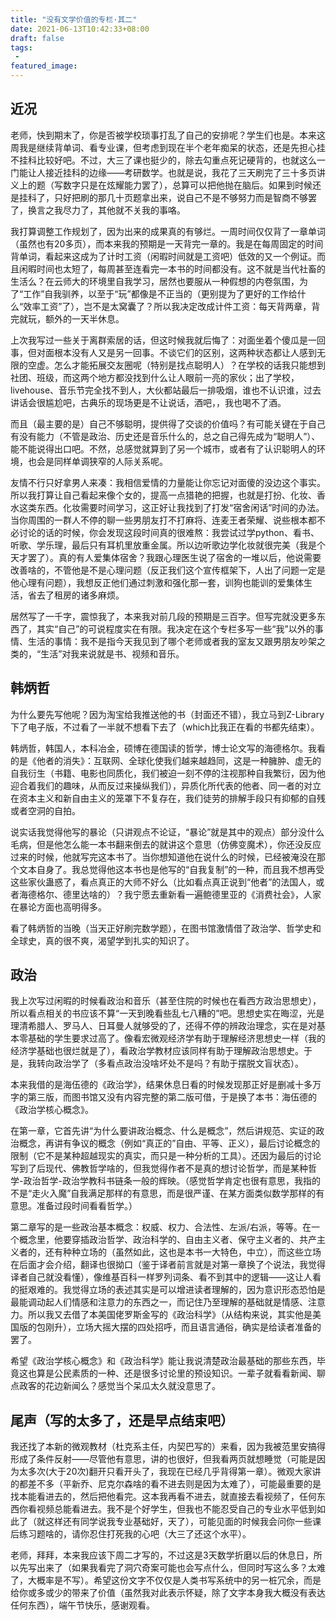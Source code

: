 ```yaml
---
title: "没有文学价值的专栏·其二"
date: 2021-06-13T10:42:33+08:00
draft: false
tags:
 - 
featured_image:
---
```

## 近况
老师，快到期末了，你是否被学校琐事打乱了自己的安排呢？学生们也是。本来这周我是继续背单词、看专业课，但考虑到现在半个老年痴呆的状态，还是先担心挂不挂科比较好吧。不过，大三了课也挺少的，除去勾重点死记硬背的，也就这么一门能让人接近挂科的边缘——考研数学。也就是说，我花了三天刷完了三十多页讲义上的题（写数字只是在炫耀能力罢了），总算可以把他抛在脑后。如果到时候还是挂科了，只好把刷的那几十页题拿出来，说自己不是不够努力而是智商不够罢了，换言之我尽力了，其他就不关我的事咯。

我打算调整工作规划了，因为出来的成果真的有够烂。一周时间仅仅背了一章单词（虽然也有20多页），而本来我的预期是一天背完一章的。我是在每周固定的时间背单词，看起来这成为了计时工资（闲暇时间就是工资吧）低效的又一个例证。而且闲暇时间也太短了，每周甚至连看完一本书的时间都没有。这不就是当代社畜的生活么？在云师大的环境里自我学习，居然也要服从一种假想的内卷氛围，为了“工作”自我驯养，以至于“玩”都像是不正当的（更别提为了更好的工作给什么“效率工资”了），岂不是太窝囊了？所以我决定改成计件工资：每天背两章，背完就玩，额外的一天半休息。

上次我写过一些关于离群索居的话，但这时候我就后悔了：对面坐着个傻瓜是一回事，但对面根本没有人又是另一回事。不谈它们的区别，这两种状态都让人感到无限的空虚。怎么才能拓展交友圈呢（特别是找点聪明人）？在学校的话我只能想到社团、班级，而这两个地方都没找到什么让人眼前一亮的家伙；出了学校，livehouse、音乐节完全找不到人，大伙都站最后一排吸烟，谁也不认识谁，过去讲话会很尴尬吧，古典乐的现场更是不让说话，酒吧，，我也喝不了酒。

而且（最主要的是）自己不够聪明，提供得了交谈的价值吗？有可能关键在于自己有没有能力（不管是政治、历史还是音乐什么的，总之自己得先成为“聪明人”）、能不能说得出口吧。不然，总感觉就算到了另一个城市，或者有了认识聪明人的环境，也会是同样单调狭窄的人际关系呢。

友情不行只好拿男人来凑：我相信爱情的力量能让你忘记对面傻的没边这个事实。所以我打算让自己看起来像个女的，提高一点猎艳的把握，也就是打扮、化妆、香水这类东西。化妆需要时间学习，这正好让我找到了打发“宿舍闲话”时间的办法。当你周围的一群人不停的聊一些男朋友打不打麻将、连麦王者荣耀、说些根本都不必讨论的话的时候，你会发现这段时间真的很难熬：我尝试过学python、看书、听歌、学乐理，最后只有耳机里放重金属。所以边听歌边学化妆就很完美（我是个天才罢了）。真的有人爱集体宿舍？我跟心理医生说了宿舍的一堆以后，他说需要改善啥的，不管他是不是心理问题（反正我们这个宣传框架下，人出了问题一定是他心理有问题），我想反正他们通过刺激和强化那一套，训狗也能训的爱集体生活，省去了租房的诸多麻烦。

居然写了一千字，震惊我了，本来我对前几段的预期是三百字。但写完就没更多东西了，其实“自己”的可说程度实在有限。我决定在这个专栏多写一些“我”以外的事情、生活的事情：我不是指今天我见到了哪个老师或者我的室友又跟男朋友吵架之类的，“生活”对我来说就是书、视频和音乐。
## 韩炳哲
为什么要先写他呢？因为淘宝给我推送他的书（封面还不错），我立马到Z-Library下了电子版，不过看了一半就不想看下去了（which比我正在看的书都先结束）。

韩炳哲，韩国人，本科冶金，硕博在德国读的哲学，博士论文写的海德格尔。我看的是《他者的消失》：互联网、全球化使我们越来越趋同，这是一种臃肿、虚无的自我衍生（书籍、电影也同质化，我们被迫一刻不停的注视那种自我繁衍，因为他迎合着我们的趣味，从而反过来操纵我们），异质化所代表的他者、同一者的对立在资本主义和新自由主义的笼罩下不复存在，我们徒劳的排解手段只有抑郁的自残或者空洞的自拍。

说实话我觉得他写的暴论（只讲观点不论证，“暴论”就是其中的观点）部分没什么毛病，但是他怎么能一本书翻来倒去的就讲这个意思（仿佛变魔术），你还没反应过来的时候，他就写完这本书了。当你想知道他在说什么的时候，已经被淹没在那个文本自身了。我总觉得他这本书也是他写的“自我复制”的一种，而且我不想再受这些家伙蛊惑了，看点真正的大师不好么（比如看点真正说到“他者”的法国人，或者海德格尔、德里达啥的）？我宁愿去重新看一遍鲍德里亚的《消费社会》，人家在暴论方面也高明得多。

看了韩炳哲的当晚（当天正好刷完数学题），在图书馆激情借了政治学、哲学史和全球史，真的很不爽，渴望学到扎实的知识了。
## 政治
我上次写过闲暇的时候看政治和音乐（甚至住院的时候也在看西方政治思想史），所以看点相关的书应该不算“一天到晚看些乱七八糟的”吧。思想史实在晦涩，光是理清希腊人、罗马人、日耳曼人就够受的了，还得不停的辨政治理念，实在是对基本零基础的学生要求过高了。像看宏微观经济学有助于理解经济思想史一样（我的经济学基础也很烂就是了），看政治学教材应该同样有助于理解政治思想史。于是，我转向政治学了（多看点政治没啥坏处不是吗？有助于摆脱文盲状态）。

本来我借的是海伍德的《政治学》，结果休息日看的时候发现那正好是删减十多万字的第三版，而图书馆又没有内容完整的第二版可借，于是换了本书：海伍德的《政治学核心概念》。

在第一章，它首先讲“为什么要讲政治概念、什么是概念”，然后讲规范、实证的政治概念，再讲有争议的概念（例如“真正的”自由、平等、正义），最后讨论概念的限制（它不是某种超越现实的真实，而只是一种分析的工具）。还因为最后的讨论写到了后现代、佛教哲学啥的，但我觉得作者不是真的想讨论哲学，而是某种哲学-政治哲学-政治学教科书链条一般的辉映。（感觉哲学肯定也很有意思，我指的不是“走火入魔”自我满足那样的有意思，而是很严谨、在某方面类似数学那样的有意思。准备过段时间看看哲学。）

第二章写的是一些政治基本概念：权威、权力、合法性、左派/右派，等等。在一个概念里，他要穿插政治哲学、政治科学的、自由主义者、保守主义者的、共产主义者的，还有种种立场的（虽然如此，这也是本书一大特色，中立），而这些立场在后面才会介绍，翻译也很拗口（鉴于译者前言就是对第一章换了个说法，我觉得译者自己就没看懂），像维基百科一样罗列词条、看不到其中的逻辑——这让人看的挺艰难的。我觉得立场的表述其实是可以增进读者理解的，因为意识形态恐怕是最能调动起人们情感和注意力的东西之一，而记住乃至理解的基础就是情感、注意力。所以我又去借了本美国佬罗斯金写的《政治科学》（从结构来说，其实他是美国版的包刚升），立场大摇大摆的四处招呼，而且语言通俗，确实是给读者准备的罢了。

希望《政治学核心概念》和《政治科学》能让我说清楚政治最基础的那些东西，毕竟这也算是公民素质的一种、还是很多讨论里的预设知识。一辈子就看看新闻、聊点政客的花边新闻么？感觉当个呆瓜太久就没意思了。
## 尾声（写的太多了，还是早点结束吧）
我还找了本新的微观教材（杜克系主任，内契巴写的）来看，因为我被范里安搞得形成了条件反射——尽管他有意思，讲的也很好，但我看两页就想睡觉（可能是因为太多次(大于20次)翻开只看开头了，我现在已经几乎背得第一章）。微观大家讲的都差不多（平新乔、尼克尔森啥的看不进去则是因为太难了），可能最重要的是找本能看进去的，然后把他看完。这本我再看不进去，就直接去看视频了，任何东西你看视频总能看进去。我不是个好学生，但我也不能忍受自己的专业水平低到如此了（就这样还有同学说我专业基础好，天了），可能见面的时候我会问你一些课后练习题啥的，请你忍住打死我的心吧（大三了还这个水平）。

老师，拜拜，本来我应该下周二才写的，不过这是3天数学折磨以后的休息日，所以先写出来了（如果我看完了洞穴奇案可能也会写点什么，但同时写这么多？太难了，大概率是不写）。希望这份文字不仅仅是人类书写系统中的另一桩冗余，而是给你或多或少的带来了价值（虽然我对此表示怀疑，除了文字本身我大概没有表达任何东西），端午节快乐，感谢观看。